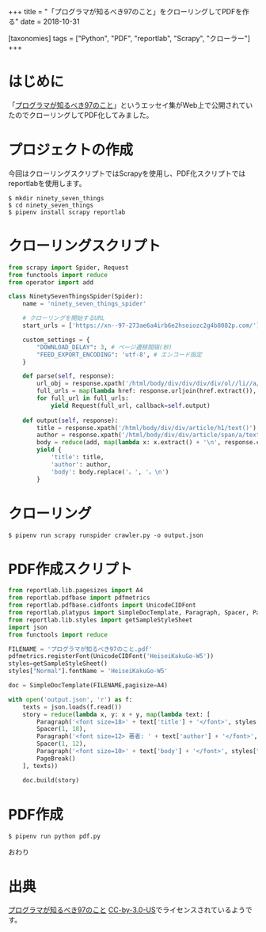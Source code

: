 +++
title = "「プログラマが知るべき97のこと」をクローリングしてPDFを作る"
date = 2018-10-31

[taxonomies]
tags = ["Python", "PDF", "reportlab", "Scrapy", "クローラー"]
+++

# はじめに
「[プログラマが知るべき97のこと](https://www.oreilly.co.jp/books/9784873114798/)」というエッセイ集がWeb上で公開されていたのでクローリングしてPDF化してみました。

<!-- more -->

# プロジェクトの作成
今回はクローリングスクリプトではScrapyを使用し、PDF化スクリプトではreportlabを使用します。

```console
$ mkdir ninety_seven_things
$ cd ninety_seven_things
$ pipenv install scrapy reportlab
```

# クローリングスクリプト
```python:crawler.py
from scrapy import Spider, Request
from functools import reduce
from operator import add

class NinetySevenThingsSpider(Spider):
    name = 'ninety_seven_things_spider'

    # クローリングを開始するURL
    start_urls = ['https://xn--97-273ae6a4irb6e2hsoiozc2g4b8082p.com/']

    custom_settings = {
        "DOWNLOAD_DELAY": 3, # ページ遷移間隔(秒)
        "FEED_EXPORT_ENCODING": 'utf-8', # エンコード指定
    }

    def parse(self, response):
        url_obj = response.xpath('/html/body/div/div/div/div/ol//li//a/@href')
        full_urls = map(lambda href: response.urljoin(href.extract()), url_obj)
        for full_url in full_urls:
            yield Request(full_url, callback=self.output)
            
    def output(self, response):
        title = response.xpath('/html/body/div/div/article/h1/text()').extract_first()
        author = response.xpath('/html/body/div/div/article/span/a/text()').extract_first()
        body = reduce(add, map(lambda x: x.extract() + '\n', response.css('p::text')[:-3]))
        yield {
            'title': title,
            'author': author,
            'body': body.replace('。', '。\n')
        }
```

# クローリング
```console
$ pipenv run scrapy runspider crawler.py -o output.json
```

# PDF作成スクリプト
```python:pdf.py
from reportlab.lib.pagesizes import A4
from reportlab.pdfbase import pdfmetrics
from reportlab.pdfbase.cidfonts import UnicodeCIDFont
from reportlab.platypus import SimpleDocTemplate, Paragraph, Spacer, PageBreak
from reportlab.lib.styles import getSampleStyleSheet
import json
from functools import reduce

FILENAME = 'プログラマが知るべき97のこと.pdf'
pdfmetrics.registerFont(UnicodeCIDFont('HeiseiKakuGo-W5'))
styles=getSampleStyleSheet()
styles["Normal"].fontName = 'HeiseiKakuGo-W5'

doc = SimpleDocTemplate(FILENAME,pagisize=A4)

with open('output.json', 'r') as f:
    texts = json.loads(f.read())
    story = reduce(lambda x, y: x + y, map(lambda text: [
        Paragraph('<font size=18>' + text['title'] + '</font>', styles["Normal"]),
        Spacer(1, 18),
        Paragraph('<font size=12> 著者: ' + text['author'] + '</font>', styles["Normal"]),
        Spacer(1, 12),
        Paragraph('<font size=10>' + text['body'] + '</font>', styles["Normal"]),
        PageBreak()
    ], texts))

    doc.build(story)
```

# PDF作成
```console
$ pipenv run python pdf.py
```

おわり

# 出典
[プログラマが知るべき97のこと](https://プログラマが知るべき97のこと.com/)
[CC-by-3.0-US](https://creativecommons.org/licenses/by/3.0/us/deed.ja)でライセンスされているようです。
